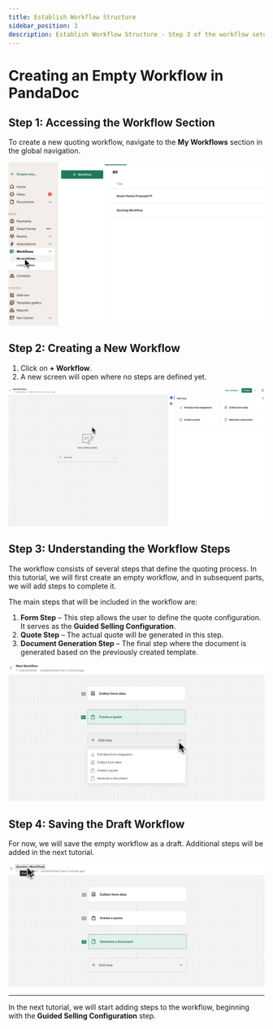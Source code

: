 ```yaml
---
title: Establish Workflow Structure
sidebar_position: 3
description: Establish Workflow Structure - Step 3 of the workflow setup process
---
```


# Creating an Empty Workflow in PandaDoc

## Step 1: Accessing the Workflow Section
To create a new quoting workflow, navigate to the **My Workflows** section in the global navigation.

![Go to Workflows Screen](/img/workflow/go_to_workflows_screen.png)

## Step 2: Creating a New Workflow
1. Click on **+ Workflow**.
2. A new screen will open where no steps are defined yet.

![Initial Workflow Screen](/img/workflow/view_initial_screen_with_no_steps_in_the_workflow.png)

## Step 3: Understanding the Workflow Steps
The workflow consists of several steps that define the quoting process. In this tutorial, we will first create an empty workflow, and in subsequent parts, we will add steps to complete it.

The main steps that will be included in the workflow are:
1. **Form Step** – This step allows the user to define the quote configuration. It serves as the **Guided Selling Configuration**.
2. **Quote Step** – The actual quote will be generated in this step.
3. **Document Generation Step** – The final step where the document is generated based on the previously created template.

![Initial Workflow Screen](/img/workflow/view_of_the_workflow_with_form_and_quote_steps_added.png)

## Step 4: Saving the Draft Workflow
For now, we will save the empty workflow as a draft. Additional steps will be added in the next tutorial.

![Workflow Draft View](/img/workflow/final_view_of_the_workflow_draft.png)

---
In the next tutorial, we will start adding steps to the workflow, beginning with the **Guided Selling Configuration** step.